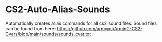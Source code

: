 # CS2-Auto-Alias-Sounds
Automatically creates alias commands for all cs2 sound files.
Sound files can be found from here: https://github.com/armync/ArminC-CS2-Cvars/blob/main/sounds/sounds_cvar.txt
